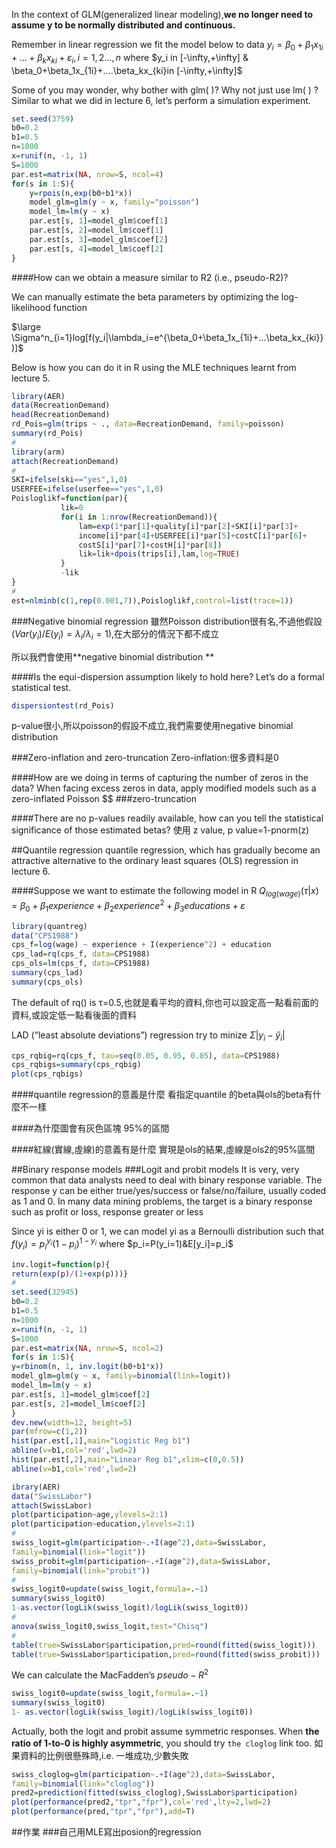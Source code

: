In the context of GLM(generalized linear modeling),**we no longer need to assume y to be normally distributed and continuous.**

Remember in linear regression we fit the model below to data
$y_i=\beta_0+\beta_1x_{1i}+...+\beta_kx_{ki}+\varepsilon_i,i=1,2...,n$
where $y_i in [-\infty,+\infty] & \beta_0+\beta_1x_{1i}+....\beta_kx_{ki}in [-\infty,+\infty]$


Some of you may wonder, why bother with glm( )? Why not just use lm( ) ? Similar to what we did in lecture 6, let’s perform a simulation experiment.

```r
set.seed(3759)
b0=0.2
b1=0.5
n=1000
x=runif(n, -1, 1)
S=1000
par.est=matrix(NA, nrow=S, ncol=4)
for(s in 1:S){
    y=rpois(n,exp(b0+b1*x))
    model_glm=glm(y ~ x, family="poisson")
    model_lm=lm(y ~ x)
    par.est[s, 1]=model_glm$coef[1]
    par.est[s, 2]=model_lm$coef[1]
    par.est[s, 3]=model_glm$coef[2]
    par.est[s, 4]=model_lm$coef[2]
}
```

####How can we obtain a measure similar to R2 (i.e., pseudo-R2)?


We can manually estimate the beta parameters by optimizing the log-likelihood function

$\large \Sigma^n_{i=1}log[f(y_i|\lambda_i=e^{\beta_0+\beta_1x_{1i}+...\beta_kx_{ki}})]$

Below is how you can do it in R using the MLE techniques learnt from lecture 5.
```r
library(AER)
data(RecreationDemand)
head(RecreationDemand)
rd_Pois=glm(trips ~ ., data=RecreationDemand, family=poisson) 
summary(rd_Pois)
#
library(arm)
attach(RecreationDemand)
#
SKI=ifelse(ski=="yes",1,0)
USERFEE=ifelse(userfee=="yes",1,0)
Poisloglikf=function(par){
           lik=0
           for(i in 1:nrow(RecreationDemand)){
               lam=exp(1*par[1]+quality[i]*par[2]+SKI[i]*par[3]+
               income[i]*par[4]+USERFEE[i]*par[5]+costC[i]*par[6]+
               costS[i]*par[7]+costH[i]*par[8])
               lik=lik+dpois(trips[i],lam,log=TRUE)
           }
           -lik
}
#
est=nlminb(c(1,rep(0.001,7)),Poisloglikf,control=list(trace=1))
```

###Negative binomial regression
雖然Poisson distribution很有名,不過他假設($Var(y_i)/E(y_i)=\lambda_i/\lambda_i=1$),在大部分的情況下都不成立

所以我們會使用**negative binomial distribution **


####Is the equi-dispersion assumption likely to hold here? Let’s do a formal statistical test.
```r
dispersiontest(rd_Pois)
```
p-value很小,所以poisson的假設不成立,我們需要使用negative binomial distribution


###Zero-inflation and zero-truncation
Zero-inflation:很多資料是0

####How are we doing in terms of capturing the number of zeros in the data?
When facing excess zeros in data, apply modified models such as a zero-inflated Poisson
$$
###zero-truncation


####There are no p-values readily available, how can you tell the statistical significance of those estimated betas?
使用 z value, p value=1-pnorm(z) 

##Quantile regression
quantile regression, which has gradually become an attractive alternative to the ordinary least squares (OLS) regression in lecture 6.

####Suppose we want to estimate the following model in R
$Q_{log(wage)}(\tau|x)=\beta_0+\beta_1experience+\beta_2experience^2+\beta_3educations+\varepsilon$
```r
library(quantreg)
data("CPS1988")
cps_f=log(wage) ~ experience + I(experience^2) + education
cps_lad=rq(cps_f, data=CPS1988)
cps_ols=lm(cps_f, data=CPS1988)
summary(cps_lad)
summary(cps_ols)
```
The default of rq() is τ=0.5,也就是看平均的資料,你也可以設定高一點看前面的資料,或設定低一點看後面的資料

LAD (“least absolute deviations”) regression try to minize  $\Sigma|y_i-\hat{y}_i|$

```r
cps_rqbig=rq(cps_f, tau=seq(0.05, 0.95, 0.05), data=CPS1988)
cps_rqbigs=summary(cps_rqbig)
plot(cps_rqbigs)

```

####quantile regression的意義是什麼
看指定quantile 的beta與ols的beta有什麼不一樣

####為什麼圖會有灰色區塊
95%的區間

####紅線(實線,虛線)的意義有是什麼
實現是ols的結果,虛線是ols2的95%區間


##Binary response models
###Logit and probit models
It is very, very common that data analysts need to deal with binary response variable. The response y can be either true/yes/success or false/no/failure, usually coded as 1 and 0. In many data mining problems, the target is a binary response such as
profit or loss, response greater or less

Since yi is either 0 or 1, we can model yi as a Bernoulli distribution such that
$f(y_i)=p^{y_i}_i(1-p_i)^{1-y_i}$
where $p_i=P(y_i=1)&E[y_i]=p_i$

```r
inv.logit=function(p){ 
return(exp(p)/(1+exp(p)))}
#
set.seed(32945)
b0=0.2
b1=0.5
n=1000
x=runif(n, -1, 1)
S=1000
par.est=matrix(NA, nrow=S, ncol=2)
for(s in 1:S){
y=rbinom(n, 1, inv.logit(b0+b1*x))
model_glm=glm(y ~ x, family=binomial(link=logit)) 
model_lm=lm(y ~ x)
par.est[s, 1]=model_glm$coef[2]
par.est[s, 2]=model_lm$coef[2]
}
dev.new(width=12, height=5)
par(mfrow=c(1,2))
hist(par.est[,1],main="Logistic Reg b1")
abline(v=b1,col='red',lwd=2)
hist(par.est[,2],main="Linear Reg b1",xlim=c(0,0.5))
abline(v=b1,col='red',lwd=2)
```

```r
ibrary(AER)
data("SwissLabor")
attach(SwissLabor)
plot(participation~age,ylevels=2:1)
plot(participation~education,ylevels=2:1)
#
swiss_logit=glm(participation~.+I(age^2),data=SwissLabor,
family=binomial(link="logit"))
swiss_probit=glm(participation~.+I(age^2),data=SwissLabor,
family=binomial(link="probit"))
#
swiss_logit0=update(swiss_logit,formula=.~1)
summary(swiss_logit0)
1-as.vector(logLik(swiss_logit)/logLik(swiss_logit0))
#
anova(swiss_logit0,swiss_logit,test="Chisq")
#
table(true=SwissLabor$participation,pred=round(fitted(swiss_logit)))
table(true=SwissLabor$participation,pred=round(fitted(swiss_probit)))
```
We can calculate the MacFadden’s $pseudo-R^2$

```r
swiss_logit0=update(swiss_logit,formula=.~1)
summary(swiss_logit0)
1- as.vector(logLik(swiss_logit)/logLik(swiss_logit0))
```

Actually, both the logit and probit assume symmetric responses. When **the ratio of 1-to-0 is highly asymmetric**, you should try `the cloglog` link too.
如果資料的比例很懸殊時,i.e. 一堆成功,少數失敗

```r
swiss_cloglog=glm(participation~.+I(age^2),data=SwissLabor,
family=binomial(link="cloglog"))
pred2=prediction(fitted(swiss_cloglog),SwissLabor$participation)
plot(performance(pred2,"tpr","fpr"),col='red',lty=2,lwd=2)
plot(performance(pred,"tpr","fpr"),add=T)
```

##作業
###自己用MLE寫出posion的regression
